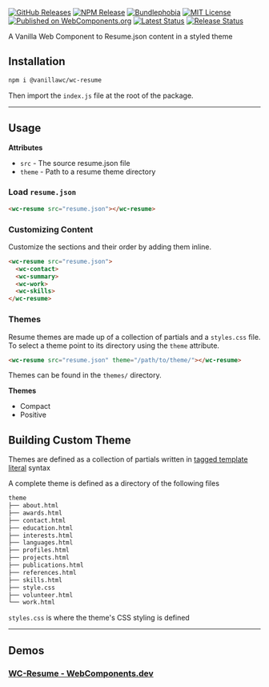 [![GitHub Releases](https://badgen.net/github/tag/vanillawc/wc-resume)](https://github.com/vanillawc/wc-resume/releases)
[![NPM Release](https://badgen.net/npm/v/@vanillawc/wc-resume)](https://www.npmjs.com/package/@vanillawc/wc-resume)
[![Bundlephobia](https://badgen.net/bundlephobia/minzip/@vanillawc/wc-resume)](https://bundlephobia.com/result?p=@vanillawc/wc-resume)
[![MIT License](https://badgen.net/github/license/vanillawc/wc-resume)](https://raw.githubusercontent.com/vanillawc/wc-resume/master/LICENSE)
[![Published on WebComponents.org](https://img.shields.io/badge/webcomponents.org-published-blue.svg)](https://www.webcomponents.org/element/vanillawc/wc-resume)
[![Latest Status](https://github.com/vanillawc/wc-resume/workflows/Latest/badge.svg)](https://github.com/vanillawc/wc-resume/actions)
[![Release Status](https://github.com/vanillawc/wc-resume/workflows/Release/badge.svg)](https://github.com/vanillawc/wc-resume/actions)

A Vanilla Web Component to Resume.json content in a styled theme

## Installation

```sh
npm i @vanillawc/wc-resume
```

Then import the `index.js` file at the root of the package.

-----

## Usage

**Attributes**

- `src` - The source resume.json file
- `theme` - Path to a resume theme directory

### Load `resume.json`

```html
<wc-resume src="resume.json"></wc-resume>
```

### Customizing Content

Customize the sections and their order by adding them inline.

```html
<wc-resume src="resume.json">
  <wc-contact>
  <wc-summary>
  <wc-work>
  <wc-skills>
</wc-resume>
```

### Themes

Resume themes are made up of a collection of partials and a `styles.css` file. To select a theme point to its directory using the `theme` attribute.

```html
<wc-resume src="resume.json" theme="/path/to/theme/"></wc-resume>
```

Themes can be found in the `themes/` directory.

**Themes**
- Compact
- Positive

## Building Custom Theme

Themes are defined as a collection of partials written in [tagged template literal][] syntax

A complete theme is defined as a directory of the following files

```sh
theme
├── about.html
├── awards.html
├── contact.html
├── education.html
├── interests.html
├── languages.html
├── profiles.html
├── projects.html
├── publications.html
├── references.html
├── skills.html
├── style.css
├── volunteer.html
└── work.html
```

`styles.css` is where the theme's CSS styling is defined

[tagged template literal]: https://developer.mozilla.org/en-US/docs/Web/JavaScript/Reference/Template_literals

-----

## Demos

### [WC-Resume - WebComponents.dev](https://webcomponents.dev/edit/DUcJnEutaKbTPYqkcuYX?sv=1&pm=1)
